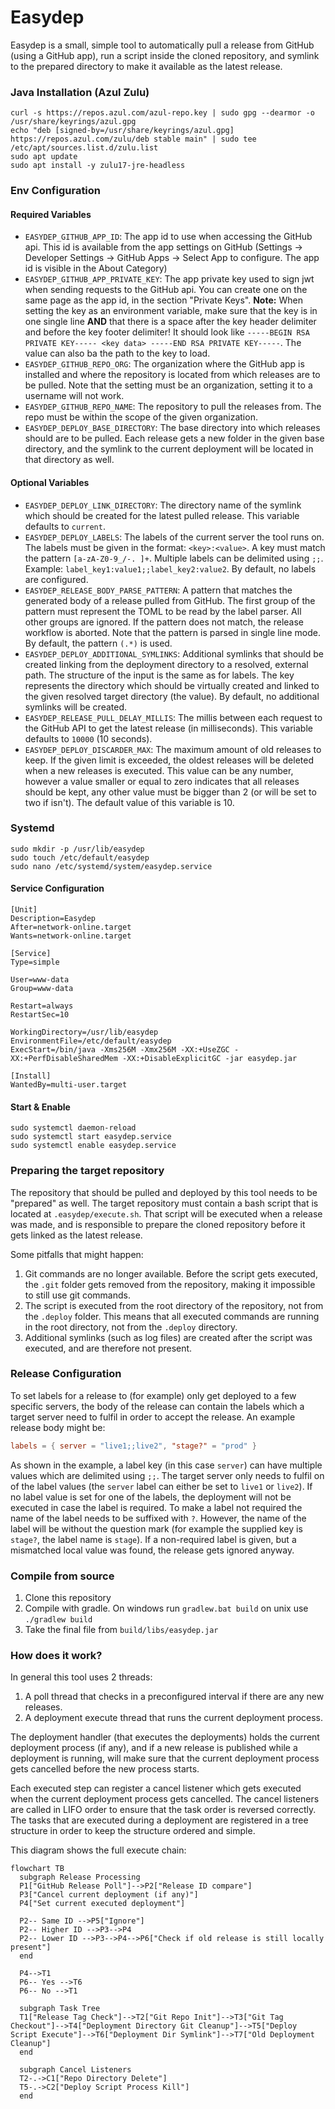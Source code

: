 # Easydep

Easydep is a small, simple tool to automatically pull a release from GitHub (using a GitHub app), run a script inside
the cloned repository, and symlink to the prepared directory to make it available as the latest release.

### Java Installation (Azul Zulu)

```shell
curl -s https://repos.azul.com/azul-repo.key | sudo gpg --dearmor -o /usr/share/keyrings/azul.gpg
echo "deb [signed-by=/usr/share/keyrings/azul.gpg] https://repos.azul.com/zulu/deb stable main" | sudo tee /etc/apt/sources.list.d/zulu.list
sudo apt update
sudo apt install -y zulu17-jre-headless
```

### Env Configuration

#### Required Variables

* `EASYDEP_GITHUB_APP_ID`: The app id to use when accessing the GitHub api. This id is available from the app settings
  on GitHub (Settings -> Developer Settings -> GitHub Apps -> Select App to configure. The app id is visible in the
  About Category)
* `EASYDEP_GITHUB_APP_PRIVATE_KEY`: The app private key used to sign jwt when sending requests to the GitHub api. You
  can create one on the same page as the app id, in the section "Private Keys". **Note:** When setting the key as an
  environment variable, make sure that the key is in one single line **AND** that there is a space after the key header
  delimiter and before the key footer delimiter! It should look
  like `-----BEGIN RSA PRIVATE KEY----- <key data> -----END RSA PRIVATE KEY-----`. The value can also ba the path to the
  key to load.
* `EASYDEP_GITHUB_REPO_ORG`: The organization where the GitHub app is installed and where the repository is located from
  which releases are to be pulled. Note that the setting must be an organization, setting it to a username will not
  work.
* `EASYDEP_GITHUB_REPO_NAME`: The repository to pull the releases from. The repo must be within the scope of the given
  organization.
* `EASYDEP_DEPLOY_BASE_DIRECTORY`: The base directory into which releases should are to be pulled. Each release gets a
  new folder in the given base directory, and the symlink to the current deployment will be located in that directory as
  well.

#### Optional Variables

* `EASYDEP_DEPLOY_LINK_DIRECTORY`: The directory name of the symlink which should be created for the latest pulled
  release. This variable defaults to `current`.
* `EASYDEP_DEPLOY_LABELS`: The labels of the current server the tool runs on. The labels must be given in the
  format: `<key>:<value>`. A key must match the pattern `[a-zA-Z0-9_/-. ]+`. Multiple labels can be delimited
  using `;;`.
  Example: `label_key1:value1;;label_key2:value2`. By default, no labels are configured.
* `EASYDEP_RELEASE_BODY_PARSE_PATTERN`: A pattern that matches the generated body of a release pulled from GitHub. The
  first group of the pattern must represent the TOML to be read by the label parser. All other groups are ignored. If
  the pattern does not match, the release workflow is aborted. Note that the pattern is parsed in single line mode. By
  default, the pattern `(.*)` is used.
* `EASYDEP_DEPLOY_ADDITIONAL_SYMLINKS`: Additional symlinks that should be created linking from the deployment directory
  to a resolved, external path. The structure of the input is the same as for labels. The key represents the directory
  which should be virtually created and linked to the given resolved target directory (the value). By default, no
  additional symlinks will be created.
* `EASYDEP_RELEASE_PULL_DELAY_MILLIS`: The millis between each request to the GitHub API to get the latest release (in
  milliseconds). This variable defaults to `10000` (10 seconds).
* `EASYDEP_DEPLOY_DISCARDER_MAX`: The maximum amount of old releases to keep. If the given limit is exceeded, the oldest
  releases will be deleted when a new releases is executed. This value can be any number, however a value smaller or
  equal to zero indicates that all releases should be kept, any other value must be bigger than 2 (or will be set to two
  if isn't). The default value of this variable is 10.

### Systemd

```shell
sudo mkdir -p /usr/lib/easydep
sudo touch /etc/default/easydep
sudo nano /etc/systemd/system/easydep.service
```

#### Service Configuration

```
[Unit]
Description=Easydep
After=network-online.target
Wants=network-online.target

[Service]
Type=simple

User=www-data
Group=www-data

Restart=always
RestartSec=10

WorkingDirectory=/usr/lib/easydep
EnvironmentFile=/etc/default/easydep
ExecStart=/bin/java -Xms256M -Xmx256M -XX:+UseZGC -XX:+PerfDisableSharedMem -XX:+DisableExplicitGC -jar easydep.jar

[Install]
WantedBy=multi-user.target
```

#### Start & Enable

```shell
sudo systemctl daemon-reload
sudo systemctl start easydep.service
sudo systemctl enable easydep.service
```

### Preparing the target repository

The repository that should be pulled and deployed by this tool needs to be "prepared" as well. The target repository
must contain a bash script that is located at `.easydep/execute.sh`. That script will be executed when a release was
made, and is responsible to prepare the cloned repository before it gets linked as the latest release.

Some pitfalls that might happen:

1. Git commands are no longer available. Before the script gets executed, the `.git` folder gets removed from the
   repository, making it impossible to still use git commands.
2. The script is executed from the root directory of the repository, not from the `.deploy` folder. This means that all
   executed commands are running in the root directory, not from the `.deploy` directory.
3. Additional symlinks (such as log files) are created after the script was executed, and are therefore not present.

### Release Configuration

To set labels for a release to (for example) only get deployed to a few specific servers, the body of the release can
contain the labels which a target server need to fulfil in order to accept the release. An example release body might
be:

```toml
labels = { server = "live1;;live2", "stage?" = "prod" }
```

As shown in the example, a label key (in this case `server`) can have multiple values which are delimited using `;;`.
The target server only needs to fulfil on of the label values (the `server` label can either be set to `live1`
or `live2`). If no label value is set for one of the labels, the deployment will not be executed in case the label is
required. To make a label not required the name of the label needs to be suffixed with `?`. However, the name of the
label will be without the question mark (for example the supplied key is `stage?`, the label name is `stage`). If a
non-required label is given, but a mismatched local value was found, the release gets ignored anyway.

### Compile from source

1. Clone this repository
2. Compile with gradle. On windows run `gradlew.bat build` on unix use `./gradlew build`
3. Take the final file from `build/libs/easydep.jar`

### How does it work?

In general this tool uses 2 threads:

1. A poll thread that checks in a preconfigured interval if there are any new releases.
2. A deployment execute thread that runs the current deployment process.

The deployment handler (that executes the deployments) holds the current deployment process (if any), and if a new
release is published while a deployment is running, will make sure that the current deployment process gets cancelled
before the new process starts.

Each executed step can register a cancel listener which gets executed when the current deployment process gets
cancelled. The cancel listeners are called in LIFO order to ensure that the task order is reversed correctly. The tasks
that are executed during a deployment are registered in a tree structure in order to keep the structure ordered and
simple.

This diagram shows the full execute chain:

```mermaid
flowchart TB
  subgraph Release Processing
  P1["GitHub Release Poll"]-->P2["Release ID compare"]
  P3["Cancel current deployment (if any)"]
  P4["Set current executed deployment"]
  
  P2-- Same ID -->P5["Ignore"]
  P2-- Higher ID -->P3-->P4
  P2-- Lower ID -->P3-->P4-->P6["Check if old release is still locally present"]
  end

  P4-->T1
  P6-- Yes -->T6
  P6-- No -->T1

  subgraph Task Tree
  T1["Release Tag Check"]-->T2["Git Repo Init"]-->T3["Git Tag Checkout"]-->T4["Deployment Directory Git Cleanup"]-->T5["Deploy Script Execute"]-->T6["Deployment Dir Symlink"]-->T7["Old Deployment Cleanup"]    
  end
 
  subgraph Cancel Listeners
  T2-.->C1["Repo Directory Delete"]
  T5-.->C2["Deploy Script Process Kill"]
  end
```

